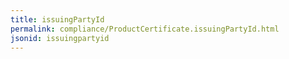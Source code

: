 ```yaml
---
title: issuingPartyId
permalink: compliance/ProductCertificate.issuingPartyId.html
jsonid: issuingpartyid
---
```


